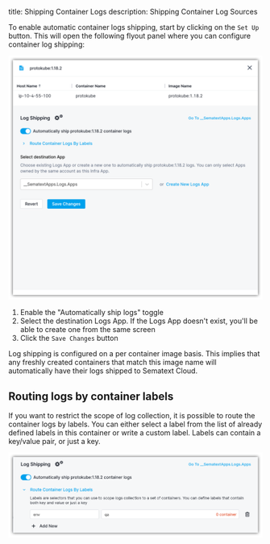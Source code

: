 title: Shipping Container Logs
description: Shipping Container Log Sources

To enable automatic container logs shipping, start by clicking on the `Set Up` button. This will open the following flyout panel where you can configure container log shipping:

![Enable Container Logs](images/enable-container-logs.png)

1. Enable the "Automatically ship <group-name> logs" toggle
2. Select the destination Logs App. If the Logs App doesn't exist, you'll be able to create one from the same screen
3. Click the `Save Changes` button

Log shipping is configured on a per container image basis. This implies that any freshly created containers that match this image name will automatically have their logs shipped to Sematext Cloud.

## Routing logs by container labels

If you want to restrict the scope of log collection, it is possible to route the container logs by labels. You can either select a label from the list of already defined labels in this container or write a custom label. Labels can contain a key/value pair, or just a key.

![Route Container Logs](images/route-by-container-labels.png)
